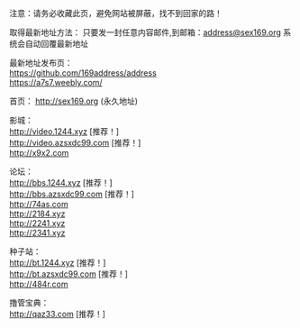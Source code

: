 注意：请务必收藏此页，避免网站被屏蔽，找不到回家的路！

取得最新地址方法： 只要发一封任意内容邮件,到邮箱：address@sex169.org 系统会自动回覆最新地址 

最新地址发布页：<br />
https://github.com/169address/address<br />
https://a7s7.weebly.com/ <br />

首页： http://sex169.org (永久地址) 

影城：<br />
http://video.1244.xyz \[推荐！\] <br />
http://video.azsxdc99.com \[推荐！\] <br />
http://x9x2.com <br />

论坛： <br />
http://bbs.1244.xyz \[推荐！\]<br />
http://bbs.azsxdc99.com \[推荐！\]<br />
http://74as.com<br />
http://2184.xyz<br />
http://2241.xyz<br />
http://2341.xyz<br />

种子站：<br />
http://bt.1244.xyz \[推荐！\]<br />
http://bt.azsxdc99.com \[推荐！\]<br />
http://484r.com<br />

撸管宝典：<br />
http://qaz33.com \[推荐！\]
